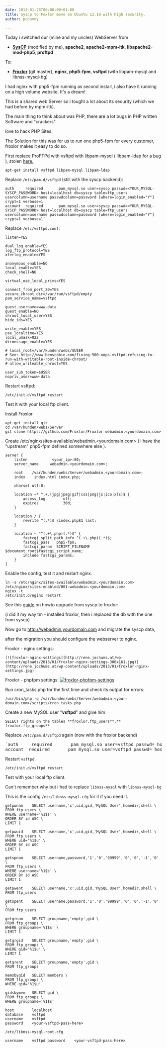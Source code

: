 ```yaml
---
date: 2013-01-26T00:00:00+01:00
title: Syscp to Foxlor move on Ubuntu 12.10 with high security.
author: pcdummy

---
```


Today i switched our (mine and my uncles) WebServer from

- [**SysCP**](http://syscp.org "SysCP") (modified by me), **apache2**, **apache2-mpm-itk**, **libapache2-mod-php5**, **proftpd**

To:

- [**Froxlor**](http://www.froxlor.org/ "Froxlor") (git master), **nginx**, **php5-fpm**, **vsftpd** (with libpam-mysql and libnss-mysql-bg)

<!--more-->I had nginx with php5-fpm running as second install, i also have it running on a high volume website. It&#39;s a dream!

This is a shared web Server so i tought a lot about its security (which we had before by mpm-itk).

The main thing to think about was PHP, there are a lot bugs in PHP written Software and &quot;crackers&quot;

love to hack PHP Sites.

The Solution for this was for us to run one php5-fpm for every customer, froxlor makes it easy to do so.

First replace ProFTPd with vsftpd with libpam-mysql ( libpam-ldap for a [bug](http://ubuntuforums.org/showthread.php?t=1937131) ), stolen [here.](http://forum.froxlor.org/index.php?/topic/569-solved-froxlor-0915-vsftpd-moglich/)

    apt-get install vsftpd libpam-mysql libpam-ldap

Replace `/etc/pam.d/vsftpd` (still with the syscp backend):

    auth     required       pam_mysql.so user=syscp passwd=<YOUR_MYSQL-SYSCP_PASSWORD> host=localhost db=syscp table=ftp_users usercolumn=username passwdcolumn=password [where=login_enabled="Y"] crypt=1 verbose=1
    account  required       pam_mysql.so user=syscp passwd=<YOUR_MYSQL-SYSCP_PASSWORD> host=localhost db=syscp table=ftp_users usercolumn=username passwdcolumn=password [where=login_enabled="Y"] crypt=1 verbose=1`

Replace `/etc/vsftpd.conf`:

    listen=YES

    dual_log_enable=YES
    log_ftp_protocol=YES
    xferlog_enable=YES

    anonymous_enable=NO
    local_enable=YES
    check_shell=NO

    virtual_use_local_privs=YES

    connect_from_port_20=YES
    secure_chroot_dir=/var/run/vsftpd/empty
    pam_service_name=vsftpd

    guest_username=www-data
    guest_enable=NO
    chroot_local_user=YES
    hide_ids=YES

    write_enable=YES
    use_localtime=YES
    local_umask=022
    dirmessage_enable=YES

    # local_root=/var/kunden/webs/$USER
    # See: http://www.benscobie.com/fixing-500-oops-vsftpd-refusing-to-run-with-writable-root-inside-chroot/
    # allow_writeable_chroot=YES

    user_sub_token=$USER
    nopriv_user=www-data

Restart vsftpd:

    /etc/init.d/vsftpd restart

Test it with your local ftp client.

Install Froxlor


    apt-get install git
    cd /var/kunden/webs/Server
    git clone https://github.com/Froxlor/Froxlor webadmin.<yourdomain.com>

Create /etc/nginx/sites-available/webadmin.<yourdomain.com> ( i have the "upstream" php5-fpm defined somewhere else ).

    server {
        listen           <your_ip>:80;
        server_name     webadmin.<yourdomain.com>;

        root    /var/kunden/webs/Server/webadmin.<yourdomain.com>;
        index    index.html index.php;

        charset utf-8;

        location ~* ^.+.(jpg|jpeg|gif|css|png|js|ico|xls)$ {
            access_log        off;
            expires           30d;
        }

        location / {
            rewrite ^(.*)$ /index.php$1 last;
        }

        location ~ "^(.+\.php)(.*)$" {
            fastcgi_split_path_info ^(.+\.php)(.*)$;
            fastcgi_pass   php5-fpm;
            fastcgi_param  SCRIPT_FILENAME  $document_root$fastcgi_script_name;
            include fastcgi_params;
        }
    }

Enable the config, test it and restart nginx.

    ln -s /etc/nginx/sites-available/webadmin.<yourdomain.com> /etc/nginx/sites-enabled/001-webadmin.<yourdomain.com>
    nginx -t
    /etc/init.d/nginx restart

See this [guide](http://redmine.froxlor.org/projects/froxlor/wiki/Upgrading_to_or_updating_Froxlor) on howto upgrade from syscp to froxlor:

(i did it my way tm - installed froxlor, then i replaced the db with the one from syscp)

Now go to http://webadmin.yourdomain.com and migrate the syscp data,

after the migration you should configure the webserver to nginx.

Froxlor - nginx settings:

    [![froxlor-nginx-settings](http://rene.jochums.at/wp-content/uploads/2013/01/froxlor-nginx-settings-300x161.jpg)](http://rene.jochums.at/wp-content/uploads/2013/01/froxlor-nginx-settings.jpg)

Froxlor - phpfpm settings:
    [![froxlor-phpfpm-settings](http://rene.jochums.at/wp-content/uploads/2013/01/froxlor-phpfpm-settings-300x137.jpg)](http://rene.jochums.at/wp-content/uploads/2013/01/froxlor-phpfpm-settings.jpg)

Run cron_tasks.php for the first time and check its output for errors:

    /usr/bin/php -q /var/kunden/webs/Server/webadmin.<your-domain.com>/scripts/cron_tasks.php

Create a new MySQL user &quot;**vsftpd**&quot; and give him

    SELECT rights on the tables **froxlor.ftp_users**,** froxlor.ftp_groups**

Replace `/etc/pam.d/vsftpd`  again (now with the froxlor backend)

<pre>
`auth     required       pam_mysql.so user=vsftpd passwd=<YOUR-VSFTPD-MYSQL-PASS> host=localhost db=froxlor table=ftp_users usercolumn=username passwdcolumn=password [where=login_enabled="Y"] crypt=1
account  required       pam_mysql.so user=vsftpd passwd=<YOUR-VSFTPD-MYSQL-PASS> host=localhost db=froxlor table=ftp_users usercolumn=username passwdcolumn=password [where=login_enabled="Y"] crypt=1`</pre>

Restart `vsftpd`:

    /etc/init.d/vsftpd restart

Test with your local ftp client.

Can't remember why but i had to replace `libnss-mysql` with `libnss-mysql-bg`

This is the config `/etc/libnss-mysql.cfg` for it if you need it.

    getpwnam    SELECT username,'x',uid,gid,'MySQL User',homedir,shell \
    FROM ftp_users \
    WHERE username='%1$s' \
    ORDER BY id ASC \
    LIMIT 1

    getpwuid    SELECT username,'x',uid,gid,'MySQL User',homedir,shell \
    FROM ftp_users \
    WHERE uid='%1$u' \
    ORDER BY id ASC
    LIMIT 1

    getspnam    SELECT username,password,'1','0','99999','0','0','-1','0' \
    FROM ftp_users \
    WHERE username='%1$s' \
    ORDER BY id ASC
    LIMIT 1

    getpwent    SELECT username,'x',uid,gid,'MySQL User',homedir,shell \
    FROM ftp_users

    getspent    SELECT username,password,'1','0','99999','0','0','-1','0' \
    FROM ftp_users

    getgrnam    SELECT groupname,'empty',gid \
    FROM ftp_groups \
    WHERE groupname='%1$s' \
    LIMIT 1

    getgrgid    SELECT groupname,'empty',gid \
    FROM ftp_groups \
    WHERE gid='%1$u' \
    LIMIT 1

    getgrent    SELECT groupname,'empty',gid \
    FROM ftp_groups

    memsbygid   SELECT members \
    FROM ftp_groups \
    WHERE gid='%1$u'

    gidsbymem   SELECT gid \
    FROM ftp_groups \
    WHERE groupname='%1$s'

    host        localhost
    database    vsftpd
    username    vsftpd
    password    <your-vsftpd-pass-here>

`/etc/libnss-mysql-root.cfg`

    username    vsftpd password    <your-vsftpd-pass-here>
